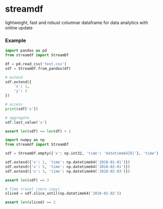 # streamdf
lightweight, fast and robust columnar dataframe for data analytics with online update


### Example

```python
import pandas as pd
from streamdf import StreamDf

df = pd.read_csv('test.csv')
sdf = StreamDf.from_pandas(df)

# extend
sdf.extend({
    'x': 1,
    'y': 2
})

# access
print(sdf['x'])

# aggregate
sdf.last_value('x')

assert len(sdf) == len(df) + 1
```

```python
import numpy as np
from streamdf import StreamDf

sdf = StreamDf.empty({'x': np.int32, 'time': 'datetime64[D]'}, 'time')

sdf.extend({'x': 1, 'time': np.datetime64('2018-01-01')})
sdf.extend({'x': 5, 'time': np.datetime64('2018-02-01')})
sdf.extend({'x': 3, 'time': np.datetime64('2018-02-03')})

assert len(sdf) == 3

# Time travel (zero copy)
sliced = sdf.slice_until(np.datetime64('2018-02-02'))

assert len(sliced) == 2
```
